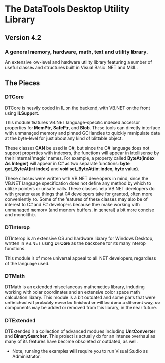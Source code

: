 # The DataTools Desktop Utility Library
## Version 4.2
### A general memory, hardware, math, text and utility library.

An extensive low-level and hardware utility library featuring a number of useful classes and structures built in Visual Basic .NET and MSIL.

## The Pieces

### __DTCore__ 

DTCore is heavily coded in IL on the backend, with VB.NET on the front using __ILSupport__.

This module features VB.NET language-specific indexed accessor properties for __MemPtr__, __SafePtr__, and __Blob__.  These tools can directly interface with unmanaged memory and pinned GCHandles to quickly manipulate data at the byte-level for just about any kind of blittable object.  

These classes **CAN** be used in C#, but since the C# language does not support properties with indexers, the functions will appear in Intellisense by their internal 'magic' names.  For example, a property called __ByteAt(index As Integer)__ will appear in C# as two separate functions: __byte get_ByteAt(int index)__ and __void set_ByteAt(int index, byte value)__.

These classes were written with VB.NET developers in mind, since the VB.NET language specification does not define any method by which to utilize pointers or unsafe calls.
These classes help VB.NET developers do with greater ease things that C# developers take for granted, often more conveniently so.  Some of the features of these classes may also be of interest to C# and F# developers because they make working with unmanaged memory (and memory buffers, in general) a bit more concise and monolithic.

### __DTInterop__ 

DTInterop is an extensive OS and hardware library for Windows Desktop, written in VB.NET using __DTCore__ as the backbone for its many interop functions.

This module is of more universal appeal to all .NET developers, regardless of the language used.
 
### __DTMath__

DTMath is an extended miscellaneous mathemetics library, including working with polar coordinates and an extensive color space math calculation library. 
This module is a bit outdated and some parts that were unfinished will probably never be finished or will be done a different way, so components may be added or removed
from this library, in the near future.
  
### __DTExtended__

DTExtended is a collection of advanced modules including __UnitConverter__ and __BinarySearcher__.  This project is actually do for an intense overhaul as many of its features have become obsoleted or outdated, as well.

  * Note, running the examples **will** require you to run Visual Studio as Administrator.



